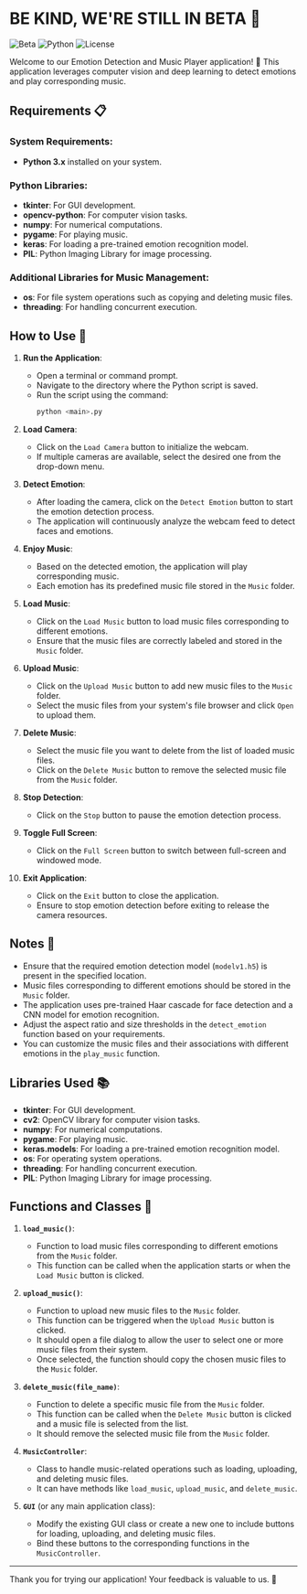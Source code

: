 # BE KIND, WE'RE STILL IN BETA 🚧
![Beta](https://img.shields.io/badge/status-beta-yellow)
![Python](https://img.shields.io/badge/python-3.x-blue)
![License](https://img.shields.io/badge/license-MIT-green)

Welcome to our Emotion Detection and Music Player application! 🎵 This application leverages computer vision and deep learning to detect emotions and play corresponding music.

## Requirements 📋

### System Requirements:
- **Python 3.x** installed on your system.

### Python Libraries:
- **tkinter**: For GUI development.
- **opencv-python**: For computer vision tasks.
- **numpy**: For numerical computations.
- **pygame**: For playing music.
- **keras**: For loading a pre-trained emotion recognition model.
- **PIL**: Python Imaging Library for image processing.

### Additional Libraries for Music Management:
- **os**: For file system operations such as copying and deleting music files.
- **threading**: For handling concurrent execution.

## How to Use 🚀

1. **Run the Application**:
   - Open a terminal or command prompt.
   - Navigate to the directory where the Python script is saved.
   - Run the script using the command: 
     ```sh
     python <main>.py
     ```

2. **Load Camera**:
   - Click on the `Load Camera` button to initialize the webcam.
   - If multiple cameras are available, select the desired one from the drop-down menu.

3. **Detect Emotion**:
   - After loading the camera, click on the `Detect Emotion` button to start the emotion detection process.
   - The application will continuously analyze the webcam feed to detect faces and emotions.

4. **Enjoy Music**:
   - Based on the detected emotion, the application will play corresponding music.
   - Each emotion has its predefined music file stored in the `Music` folder.

5. **Load Music**:
   - Click on the `Load Music` button to load music files corresponding to different emotions.
   - Ensure that the music files are correctly labeled and stored in the `Music` folder.

6. **Upload Music**:
   - Click on the `Upload Music` button to add new music files to the `Music` folder.
   - Select the music files from your system's file browser and click `Open` to upload them.

7. **Delete Music**:
   - Select the music file you want to delete from the list of loaded music files.
   - Click on the `Delete Music` button to remove the selected music file from the `Music` folder.

8. **Stop Detection**:
   - Click on the `Stop` button to pause the emotion detection process.

9. **Toggle Full Screen**:
   - Click on the `Full Screen` button to switch between full-screen and windowed mode.

10. **Exit Application**:
    - Click on the `Exit` button to close the application.
    - Ensure to stop emotion detection before exiting to release the camera resources.

## Notes 📓
- Ensure that the required emotion detection model (`modelv1.h5`) is present in the specified location.
- Music files corresponding to different emotions should be stored in the `Music` folder.
- The application uses pre-trained Haar cascade for face detection and a CNN model for emotion recognition.
- Adjust the aspect ratio and size thresholds in the `detect_emotion` function based on your requirements.
- You can customize the music files and their associations with different emotions in the `play_music` function.

## Libraries Used 📚

- **tkinter**: For GUI development.
- **cv2**: OpenCV library for computer vision tasks.
- **numpy**: For numerical computations.
- **pygame**: For playing music.
- **keras.models**: For loading a pre-trained emotion recognition model.
- **os**: For operating system operations.
- **threading**: For handling concurrent execution.
- **PIL**: Python Imaging Library for image processing.

## Functions and Classes 📄

1. **`load_music()`**: 
    - Function to load music files corresponding to different emotions from the `Music` folder.
    - This function can be called when the application starts or when the `Load Music` button is clicked.

2. **`upload_music()`**:
    - Function to upload new music files to the `Music` folder.
    - This function can be triggered when the `Upload Music` button is clicked.
    - It should open a file dialog to allow the user to select one or more music files from their system.
    - Once selected, the function should copy the chosen music files to the `Music` folder.

3. **`delete_music(file_name)`**:
    - Function to delete a specific music file from the `Music` folder.
    - This function can be called when the `Delete Music` button is clicked and a music file is selected from the list.
    - It should remove the selected music file from the `Music` folder.

4. **`MusicController`**:
    - Class to handle music-related operations such as loading, uploading, and deleting music files.
    - It can have methods like `load_music`, `upload_music`, and `delete_music`.

5. **`GUI`** (or any main application class):
    - Modify the existing GUI class or create a new one to include buttons for loading, uploading, and deleting music files.
    - Bind these buttons to the corresponding functions in the `MusicController`.

---

Thank you for trying our application! Your feedback is valuable to us. 🧡